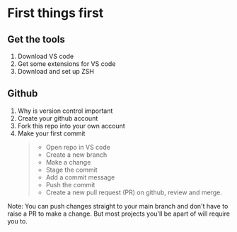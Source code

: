 # First things first

## Get the tools

1. Download VS code
2. Get some extensions for VS code
3. Download and set up ZSH

## Github

1. Why is version control important
2. Create your github account
3. Fork this repo into your own account <!-- Add some screenshots on how to do -->
4. Make your first commit
   > - Open repo in VS code
   > - Create a new branch
   > - Make a change <!-- Define more the change that needs to be made here -->
   > - Stage the commit
   > - Add a commit message
   > - Push the commit
   > - Create a new pull request (PR) on github, review and merge.

Note: You can push changes straight to your main branch and don't have to raise a PR to make a change. But most projects you'll be apart of will require you to.
